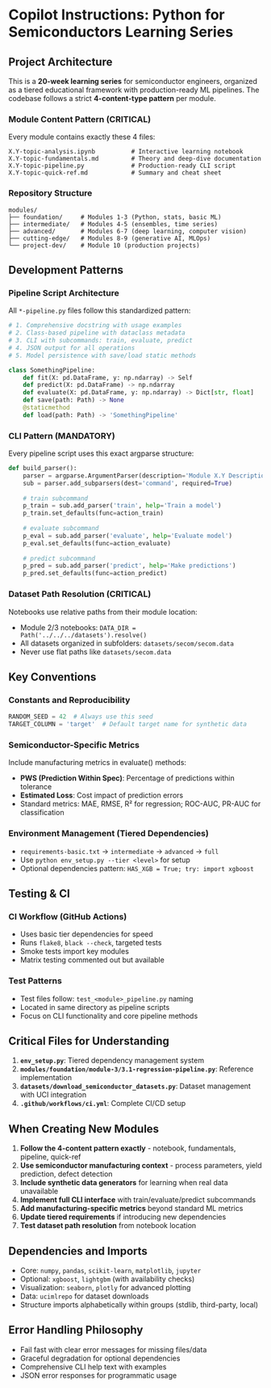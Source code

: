 # Copilot Instructions: Python for Semiconductors Learning Series

## Project Architecture

This is a **20-week learning series** for semiconductor engineers, organized as a tiered educational framework with production-ready ML pipelines. The codebase follows a strict **4-content-type pattern** per module.

### Module Content Pattern (CRITICAL)
Every module contains exactly these 4 files:
```
X.Y-topic-analysis.ipynb          # Interactive learning notebook
X.Y-topic-fundamentals.md         # Theory and deep-dive documentation  
X.Y-topic-pipeline.py             # Production-ready CLI script
X.Y-topic-quick-ref.md            # Summary and cheat sheet
```

### Repository Structure
```
modules/
├── foundation/     # Modules 1-3 (Python, stats, basic ML)
├── intermediate/   # Modules 4-5 (ensembles, time series)
├── advanced/       # Modules 6-7 (deep learning, computer vision)
├── cutting-edge/   # Modules 8-9 (generative AI, MLOps)
└── project-dev/    # Module 10 (production projects)
```

## Development Patterns

### Pipeline Script Architecture
All `*-pipeline.py` files follow this standardized pattern:
```python
# 1. Comprehensive docstring with usage examples
# 2. Class-based pipeline with dataclass metadata
# 3. CLI with subcommands: train, evaluate, predict
# 4. JSON output for all operations
# 5. Model persistence with save/load static methods

class SomethingPipeline:
    def fit(X: pd.DataFrame, y: np.ndarray) -> Self
    def predict(X: pd.DataFrame) -> np.ndarray  
    def evaluate(X: pd.DataFrame, y: np.ndarray) -> Dict[str, float]
    def save(path: Path) -> None
    @staticmethod
    def load(path: Path) -> 'SomethingPipeline'
```

### CLI Pattern (MANDATORY)
Every pipeline script uses this exact argparse structure:
```python
def build_parser():
    parser = argparse.ArgumentParser(description='Module X.Y Description')
    sub = parser.add_subparsers(dest='command', required=True)
    
    # train subcommand
    p_train = sub.add_parser('train', help='Train a model')
    p_train.set_defaults(func=action_train)
    
    # evaluate subcommand  
    p_eval = sub.add_parser('evaluate', help='Evaluate model')
    p_eval.set_defaults(func=action_evaluate)
    
    # predict subcommand
    p_pred = sub.add_parser('predict', help='Make predictions')  
    p_pred.set_defaults(func=action_predict)
```

### Dataset Path Resolution (CRITICAL)
Notebooks use relative paths from their module location:
- Module 2/3 notebooks: `DATA_DIR = Path('../../../datasets').resolve()`
- All datasets organized in subfolders: `datasets/secom/secom.data`
- Never use flat paths like `datasets/secom.data`

## Key Conventions

### Constants and Reproducibility
```python
RANDOM_SEED = 42  # Always use this seed
TARGET_COLUMN = 'target'  # Default target name for synthetic data
```

### Semiconductor-Specific Metrics
Include manufacturing metrics in evaluate() methods:
- **PWS (Prediction Within Spec)**: Percentage of predictions within tolerance
- **Estimated Loss**: Cost impact of prediction errors
- Standard metrics: MAE, RMSE, R² for regression; ROC-AUC, PR-AUC for classification

### Environment Management (Tiered Dependencies)
- `requirements-basic.txt` → `intermediate` → `advanced` → `full`
- Use `python env_setup.py --tier <level>` for setup
- Optional dependencies pattern: `HAS_XGB = True; try: import xgboost`

## Testing & CI

### CI Workflow (GitHub Actions)
- Uses basic tier dependencies for speed
- Runs `flake8`, `black --check`, targeted tests
- Smoke tests import key modules
- Matrix testing commented out but available

### Test Patterns
- Test files follow: `test_<module>_pipeline.py` naming
- Located in same directory as pipeline scripts
- Focus on CLI functionality and core pipeline methods

## Critical Files for Understanding

1. **`env_setup.py`**: Tiered dependency management system
2. **`modules/foundation/module-3/3.1-regression-pipeline.py`**: Reference implementation
3. **`datasets/download_semiconductor_datasets.py`**: Dataset management with UCI integration
4. **`.github/workflows/ci.yml`**: Complete CI/CD setup

## When Creating New Modules

1. **Follow the 4-content pattern exactly** - notebook, fundamentals, pipeline, quick-ref
2. **Use semiconductor manufacturing context** - process parameters, yield prediction, defect detection
3. **Include synthetic data generators** for learning when real data unavailable
4. **Implement full CLI interface** with train/evaluate/predict subcommands
5. **Add manufacturing-specific metrics** beyond standard ML metrics
6. **Update tiered requirements** if introducing new dependencies
7. **Test dataset path resolution** from notebook location

## Dependencies and Imports

- Core: `numpy`, `pandas`, `scikit-learn`, `matplotlib`, `jupyter`
- Optional: `xgboost`, `lightgbm` (with availability checks)
- Visualization: `seaborn`, `plotly` for advanced plotting
- Data: `ucimlrepo` for dataset downloads
- Structure imports alphabetically within groups (stdlib, third-party, local)

## Error Handling Philosophy

- Fail fast with clear error messages for missing files/data
- Graceful degradation for optional dependencies  
- Comprehensive CLI help text with examples
- JSON error responses for programmatic usage
